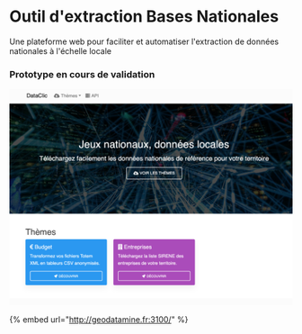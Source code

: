# Outil d'extraction Bases Nationales

Une plateforme web pour faciliter et automatiser l'extraction de données nationales à l'échelle locale

### Prototype en cours de validation

![](../.gitbook/assets/image%20%281%29.png)

{% embed url="http://geodatamine.fr:3100/" %}





